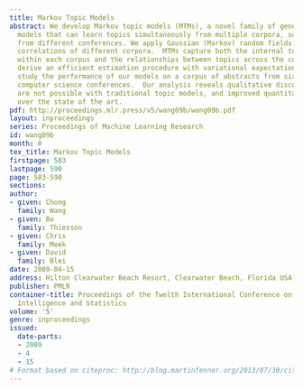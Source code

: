 ```yaml
---
title: Markov Topic Models
abstract: We develop Markov topic models (MTMs), a novel family of generative graphical
  models that can learn topics simultaneously from multiple corpora, such as papers
  from different conferences. We apply Gaussian (Markov) random fields to model the
  correlations of different corpora.  MTMs capture both the internal topic structure
  within each corpus and the relationships between topics across the corpora.  We
  derive an efficient estimation procedure with variational expectation-maximization.  We
  study the performance of our models on a corpus of abstracts from six different
  computer science conferences.  Our analysis reveals qualitative discoveries that
  are not possible with traditional topic models, and improved quantitative performance
  over the state of the art.
pdf: http://proceedings.mlr.press/v5/wang09b/wang09b.pdf
layout: inproceedings
series: Proceedings of Machine Learning Research
id: wang09b
month: 0
tex_title: Markov Topic Models
firstpage: 583
lastpage: 590
page: 583-590
sections: 
author:
- given: Chong
  family: Wang
- given: Bo
  family: Thiesson
- given: Chris
  family: Meek
- given: David
  family: Blei
date: 2009-04-15
address: Hilton Clearwater Beach Resort, Clearwater Beach, Florida USA
publisher: PMLR
container-title: Proceedings of the Twelth International Conference on Artificial
  Intelligence and Statistics
volume: '5'
genre: inproceedings
issued:
  date-parts:
  - 2009
  - 4
  - 15
# Format based on citeproc: http://blog.martinfenner.org/2013/07/30/citeproc-yaml-for-bibliographies/
---
```


